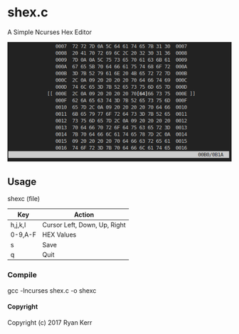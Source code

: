 # shex.c
A Simple Ncurses Hex Editor

![screenshot](https://github.com/rykrr/shex.c/blob/master/screenshot.png?raw=true)

## Usage
shexc (file)

| Key       | Action                                    |
|-----------|-------------------------------------------|
|  h,j,k,l  | Cursor Left, Down, Up, Right              |
|  0-9,A-F  | HEX Values                                |
|  s        | Save                                      |
|  q        | Quit                                      |

### Compile
gcc -lncurses shex.c -o shexc

#### Copyright
Copyright (c) 2017 Ryan Kerr
